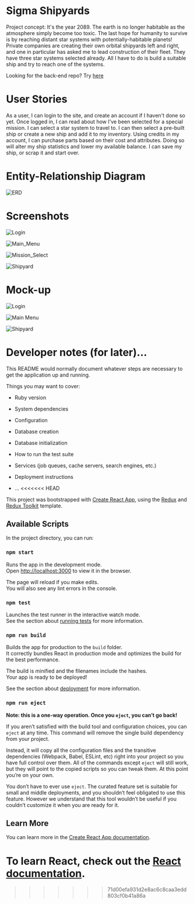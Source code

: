 # Sigma Shipyards

Project concept: It's the year 2089. The earth is no longer habitable as the atmosphere simply become too toxic. The last hope for humanity to survive is by reaching distant star systems with potentially-habitable planets! Private companies are creating their own orbital shipyards left and right, and one in particular has asked me to lead construction of their fleet. They have three star systems selected already. All I have to do is build a suitable ship and try to reach one of the systems. 

Looking for the back-end repo? Try [here](https://github.com/Ian-Ennis/sigma_shipyards_rails_api)


# User Stories

As a user, I can login to the site, and create an account if I haven't done so yet. Once logged in, I can read about how I've been selected for a special mission. I can select a star system to travel to. I can then select a pre-built ship or create a new ship and add it to my inventory. Using credits in my account, I can purchase parts based on their cost and attributes. Doing so will alter my ship statistics and lower my available balance. I can save my ship, or scrap it and start over.


# Entity-Relationship Diagram
![ERD](https://github.com/Ian-Ennis/the_shipyard/blob/main/client/public/deliverables/ERD%20-%20The%20Shipyard.png)


# Screenshots
![Login](/Users/ian/Development/cloned_repos/capstone/sigma_shipyards/public/deliverables/login.png)

![Main_Menu](https://github.com/duneSpice97/sigma_shipyards/blob/main/public/deliverables/login.png)

![Mission_Select](https://github.com/duneSpice97/sigma_shipyards/blob/main/public/deliverables/login.png)

![Shipyard](https://github.com/duneSpice97/sigma_shipyards/blob/main/public/deliverables/login.png)


# Mock-up
![Login](https://github.com/duneSpice97/sigma_shipyards/blob/main/public/deliverables/login.png)

![Main Menu](https://github.com/duneSpice97/sigma_shipyards/blob/main/public/deliverables/main_menu.png)

![Shipyard](https://github.com/duneSpice97/sigma_shipyards/blob/main/public/deliverables/shipyard.png)


# Developer notes (for later)...

This README would normally document whatever steps are necessary to get the
application up and running.

Things you may want to cover:

* Ruby version

* System dependencies

* Configuration

* Database creation

* Database initialization

* How to run the test suite

* Services (job queues, cache servers, search engines, etc.)

* Deployment instructions

* ...
<<<<<<< HEAD


This project was bootstrapped with [Create React App](https://github.com/facebook/create-react-app), using the [Redux](https://redux.js.org/) and [Redux Toolkit](https://redux-toolkit.js.org/) template.

## Available Scripts

In the project directory, you can run:

### `npm start`

Runs the app in the development mode.<br />
Open [http://localhost:3000](http://localhost:3000) to view it in the browser.

The page will reload if you make edits.<br />
You will also see any lint errors in the console.

### `npm test`

Launches the test runner in the interactive watch mode.<br />
See the section about [running tests](https://facebook.github.io/create-react-app/docs/running-tests) for more information.

### `npm run build`

Builds the app for production to the `build` folder.<br />
It correctly bundles React in production mode and optimizes the build for the best performance.

The build is minified and the filenames include the hashes.<br />
Your app is ready to be deployed!

See the section about [deployment](https://facebook.github.io/create-react-app/docs/deployment) for more information.

### `npm run eject`

**Note: this is a one-way operation. Once you `eject`, you can’t go back!**

If you aren’t satisfied with the build tool and configuration choices, you can `eject` at any time. This command will remove the single build dependency from your project.

Instead, it will copy all the configuration files and the transitive dependencies (Webpack, Babel, ESLint, etc) right into your project so you have full control over them. All of the commands except `eject` will still work, but they will point to the copied scripts so you can tweak them. At this point you’re on your own.

You don’t have to ever use `eject`. The curated feature set is suitable for small and middle deployments, and you shouldn’t feel obligated to use this feature. However we understand that this tool wouldn’t be useful if you couldn’t customize it when you are ready for it.

## Learn More

You can learn more in the [Create React App documentation](https://facebook.github.io/create-react-app/docs/getting-started).

To learn React, check out the [React documentation](https://reactjs.org/).
=======
>>>>>>> 71d00efa931d2e8ac6c8caa3edd803cf0b41a86a

